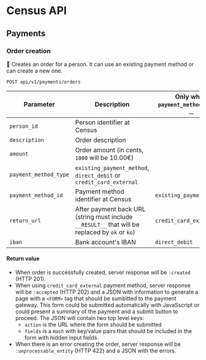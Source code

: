 # Census API

## Payments

### Order creation
:round_pushpin: Creates an order for a person. It can use an existing payment method or can create a new one.
```
POST api/v1/payments/orders
```

Parameter         | Description            | Only when `payment_method_type` is ...
------------------|------------------|------------------
`person_id`         | Person identifier at Census
`description`       | Order description
`amount`            | Order amount (in cents, `1000` will be 10.00€)
`payment_method_type` | `existing_payment_method`, `direct_debit` or `credit_card_external`
`payment_method_id` | Payment method identifier at Census | `existing_payment_method`
`return_url`        | After payment back URL (string must include `__RESULT__` that will be replaced by `ok` or `ko`)  | `credit_card_external`
`iban`              | Bank account's IBAN | `direct_debit`

#### Return value
* When order is successfully created, server response will be `:created` (HTTP 201).
* When using `credit_card_external` payment method, server response will be `:accepted` (HTTP 202) and a JSON with information to generate a page with a `<FORM>` tag that should be sumbitted to the payment gateway. This form could be submitted automatically with JavaSscript or could present a summary of the payment and a submit button to proceed. The JSON will contain two top level keys:
  * `action` is the URL where the form should be submitted
  * `fields` is a `Hash` with key/value pairs that should be included in the form with hidden input fields.
* When there is an error creating the order, server response will be `:unprocessable_entity` (HTTP 422) and a JSON with the errors.
